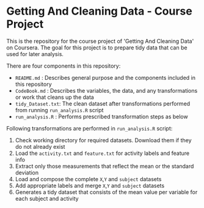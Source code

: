 # Getting And Cleaning Data - Course Project

This is the repository for the course project of 'Getting And Cleaning Data' on Coursera. The goal for this project is to prepare tidy data that can be used for later analysis.

There are four components in this repository:

   * `README.md` :       Describes general purpose and the components included in this repository
   * `CodeBook.md` :     Describes the variables, the data, and any transformations or work that cleans up the data
   * `tidy_Dataset.txt`: The clean dataset after transformations performed from running `run_analysis.R` script
   * `run_analysis.R` :  Performs prescribed transformation steps as below
   
Following transformations are performed in `run_analysis.R` script:

  1. Check working directory for required datasets. Download them if they do not already exist
  2. Load the `activity.txt` and `feature.txt` for activity labels and feature info
  3. Extract only those measurements that reflect the mean or the standard deviation
  4. Load and compose the complete `X`,`Y` and `subject` datasets 
  5. Add appropriate labels and merge `X`,`Y` and `subject` datasets 
  6. Generates a tidy dataset that consists of the mean value per variable for each subject and activity
